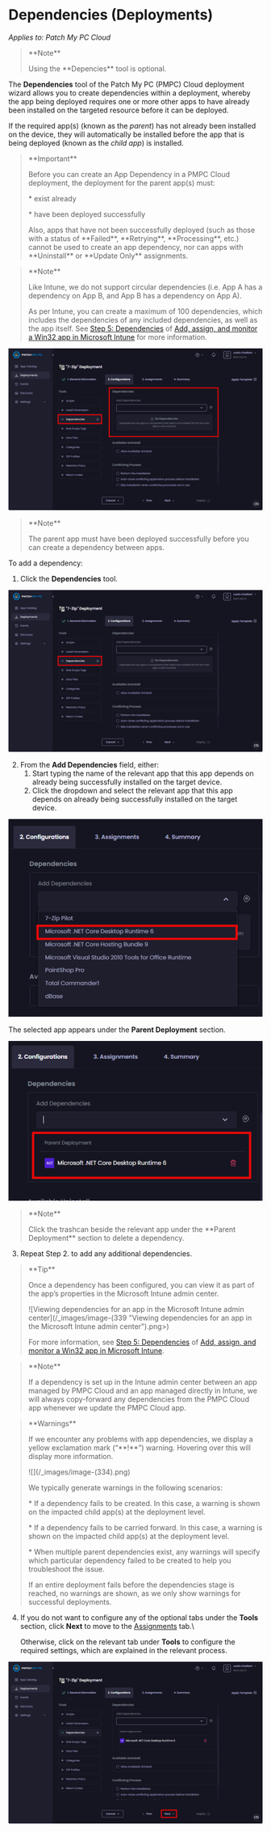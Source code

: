 # Dependencies (Deployments)

_Applies to: Patch My PC Cloud_

> \*\*Note\*\*
>
> Using the \*\*Depencies\*\* tool is optional.

The **Dependencies** tool of the Patch My PC (PMPC) Cloud deployment wizard allows you to create dependencies within a deployment, whereby the app being deployed requires one or more other apps to have already been installed on the targeted resource before it can be deployed.

If the required app(s) (known as the _parent_) has not already been installed on the device, they will automatically be installed before the app that is being deployed (known as the _child app_) is installed.

> \*\*Important\*\*
>
> Before you can create an App Dependency in a PMPC Cloud deployment, the deployment for the parent app(s) must:
>
> \* exist already
>
> \* have been deployed successfully
>
> Also, apps that have not been successfully deployed (such as those with a status of \*\*Failed\*\*, \*\*Retrying\*\*, \*\*Processing\*\*, etc.) cannot be used to create an app dependency, nor can apps with \*\*Uninstall\*\* or \*\*Update Only\*\* assignments.

> \*\*Note\*\*
>
> Like Intune, we do not support circular dependencies (i.e. App A has a dependency on App B, and App B has a dependency on App A).
>
> As per Intune, you can create a maximum of 100 dependencies, which includes the dependencies of any included dependencies, as well as the app itself. See [Step 5: Dependencies](https://learn.microsoft.com/en-us/mem/intune/apps/apps-win32-add#step-5-dependencies) of [Add, assign, and monitor a Win32 app in Microsoft Intune](https://learn.microsoft.com/en-us/mem/intune/apps/apps-win32-add) for more information.

!["Dependencies" tool](/_images/image-(88).png)

> \*\*Note\*\*
>
> The parent app must have been deployed successfully before you can create a dependency between apps.

To add a dependency:

1. Click the **Dependencies** tool.

![Clicking the "Dependencies" tool](/_images/image-(89).png)

2. From the **Add Dependencies** field, either:
   1. Start typing the name of the relevant app that this app depends on already being successfully installed on the target device.
   2. Click the dropdown and select the relevant app that this app depends on already being successfully installed on the target device.

![Selecting the relevant app that this app depends on already being successfully installed on the target device](/_images/image-(90).png)

The selected app appears under the **Parent Deployment** section.

![Selected app appearing under the "Parent Deployment" section](/_images/image-(91).png)

> \*\*Note\*\*
>
> Click the trashcan beside the relevant app under the \*\*Parent Deployment\*\* section to delete a dependency.

3. Repeat Step 2. to add any additional dependencies.

> \*\*Tip\*\*
>
> Once a dependency has been configured, you can view it as part of the app’s properties in the Microsoft Intune admin center.
>
> !\[Viewing dependencies for an app in the Microsoft Intune admin center]\(/\_images/image-(339 "Viewing dependencies for an app in the Microsoft Intune admin center").png>)
>
> For more information, see [Step 5: Dependencies](https://learn.microsoft.com/en-us/mem/intune/apps/apps-win32-add#step-5-dependencies) of [Add, assign, and monitor a Win32 app in Microsoft Intune](https://learn.microsoft.com/en-us/mem/intune/apps/apps-win32-add).

> \*\*Note\*\*
>
> If a dependency is set up in the Intune admin center between an app managed by PMPC Cloud and an app managed directly in Intune, we will always copy-forward any dependencies from the PMPC Cloud app whenever we update the PMPC Cloud app.

> \*\*Warnings\*\*
>
> If we encounter any problems with app dependencies, we display a yellow exclamation mark (“\*\*!\*\*”) warning. Hovering over this will display more information.
>
> !\[]\(/\_images/image-(334).png)
>
> We typically generate warnings in the following scenarios:
>
> \* If a dependency fails to be created. In this case, a warning is shown on the impacted child app(s) at the deployment level.
>
> \* If a dependency fails to be carried forward. In this case, a warning is shown on the impacted child app(s) at the deployment level.
>
> \* When multiple parent dependencies exist, any warnings will specify which particular dependency failed to be created to help you troubleshoot the issue.
>
> If an entire deployment fails before the dependencies stage is reached, no warnings are shown, as we only show warnings for successful deployments.

4.  If you do not want to configure any of the optional tabs under the **Tools** section, click **Next** to move to the [Assignments](../cloud-assignments-deployment-tab.md) tab.\\

    Otherwise, click on the relevant tab under **Tools** to configure the required settings, which are explained in the relevant process.

![Clicking "Next" to move to the "Assignments" page](/_images/image-(92).png)